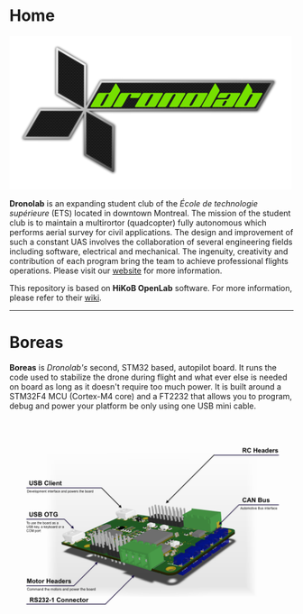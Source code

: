 # Home
![Dronolab](doc/dronolab_logo.png)

__Dronolab__ is an expanding student club of the *École de technologie
supérieure* (ETS) located in downtown Montreal. The mission of the student
club is to maintain a multirortor (quadcopter) fully autonomous which performs
aerial survey for civil applications. The design and improvement of such a
constant UAS involves the collaboration of several engineering fields including
software, electrical and mechanical. The ingenuity, creativity and contribution
of each program bring the team to achieve professional flights operations.
Please visit our [website](http://dronolab.etsmtl.ca/) for more information.

This repository is based on __HiKoB OpenLab__ software. For more information,
please refer to their [wiki](https://github.com/hikob/openlab/wiki).

---

# Boreas

__Boreas__ is *Dronolab's* second, STM32 based, autopilot board. It runs the
code used to stabilize the drone during flight and what ever else is needed
on board as long as it doesn't require too much power. It is built around a
STM32F4 MCU (Cortex-M4 core) and a FT2232 that allows you to program, debug
and power your platform be only using one USB mini cable.

![boreas view 1](doc/boreas_view1.png)

